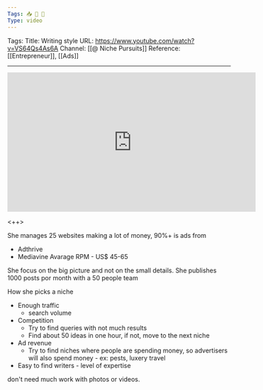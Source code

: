 ```yaml
---
Tags: 📥 🎥 🔴
Type: video
---
```


Tags: 
Title: Writing style
URL: https://www.youtube.com/watch?v=VS64Qs4As6A
Channel: [[@ Niche Pursuits]]
Reference: [[Entrepreneur]], [[Ads]]

---

<center>
	<iframe width="560" height="315" src="https://www.youtube.com/embed/VS64Qs4As6A" frameborder="0" allow="accelerometer; autoplay; encrypted-media; gyroscope; picture-in-picture" allow-fullscreen></iframe>
</center>

<++>

She manages 25 websites making a lot of money, 90%+ is ads from
- Adthrive
- Mediavine
Avarage RPM - US$ 45-65

She focus on the big picture and not on the small details. She publishes 1000 posts por month with a 50 people team

How she picks a niche
- Enough traffic
	- search volume
- Competition
	- Try to find queries with not much results
	- Find about 50 ideas in one hour, if not, move to the next niche
- Ad revenue
	- Try to find niches where people are spending money, so advertisers will also spend money - ex: pests, luxery travel
- Easy to find writers - level of expertise

don't need much work with photos or videos.